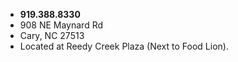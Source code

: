 - **919.388.8330**
- 908 NE Maynard Rd 
- Cary, NC 27513
- Located at Reedy Creek Plaza (Next to Food Lion).
